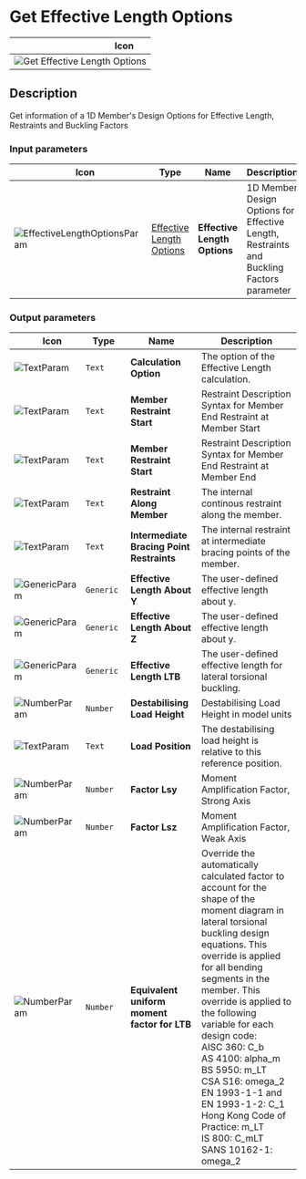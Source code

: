 # Get Effective Length Options
<!--- This file has been auto-generated, do not change it manually! Edit the generator here: https://github.com/arup-group/GSA-Grasshopper/tree/main/DocsGeneration --->

|<img width="150"/> Icon |
| ----------- |
|![Get Effective Length Options](./images/GetEffectiveLengthOptions.png) |

## Description

Get information of a 1D Member's Design Options for Effective Length, Restraints and Buckling Factors

### Input parameters

|<img width="20"/> Icon |<img width="200"/> Type |<img width="200"/> Name |<img width="1000"/> Description |
| ----------- | ----------- | ----------- | ----------- |
|![EffectiveLengthOptionsParam](./images/EffectiveLengthOptionsParam.png) |[Effective Length Options](gsagh-effective-length-options-parameter.md) |**Effective Length Options** |1D Member Design Options for Effective Length, Restraints and Buckling Factors parameter |

### Output parameters

|<img width="20"/> Icon |<img width="200"/> Type |<img width="200"/> Name |<img width="1000"/> Description |
| ----------- | ----------- | ----------- | ----------- |
|![TextParam](./images/TextParam.png) |`Text` |**Calculation Option** |The option of the Effective Length calculation. |
|![TextParam](./images/TextParam.png) |`Text` |**Member Restraint Start** |Restraint Description Syntax for Member End Restraint at Member Start |
|![TextParam](./images/TextParam.png) |`Text` |**Member Restraint Start** |Restraint Description Syntax for Member End Restraint at Member End |
|![TextParam](./images/TextParam.png) |`Text` |**Restraint Along Member** |The internal continous restraint along the member. |
|![TextParam](./images/TextParam.png) |`Text` |**Intermediate Bracing Point Restraints** |The internal restraint at intermediate bracing points of the member. |
|![GenericParam](./images/GenericParam.png) |`Generic` |**Effective Length About Y** |The user-defined effective length about y. |
|![GenericParam](./images/GenericParam.png) |`Generic` |**Effective Length About Z** |The user-defined effective length about y. |
|![GenericParam](./images/GenericParam.png) |`Generic` |**Effective Length LTB** |The user-defined effective length for lateral torsional buckling. |
|![NumberParam](./images/NumberParam.png) |`Number` |**Destabilising Load Height** |Destabilising Load Height in model units |
|![TextParam](./images/TextParam.png) |`Text` |**Load Position** |The destabilising load height is relative to this reference position. |
|![NumberParam](./images/NumberParam.png) |`Number` |**Factor Lsy** |Moment Amplification Factor, Strong Axis |
|![NumberParam](./images/NumberParam.png) |`Number` |**Factor Lsz** |Moment Amplification Factor, Weak Axis |
|![NumberParam](./images/NumberParam.png) |`Number` |**Equivalent uniform moment factor for LTB** |Override the automatically calculated factor to account for the shape of the moment diagram in lateral torsional buckling design equations. This override is applied for all bending segments in the member.  This override is applied to the following variable for each design code:<br /> AISC 360: C_b <br /> AS 4100: alpha_m <br /> BS 5950: m_LT <br /> CSA S16: omega_2 <br /> EN 1993-1-1 and EN 1993-1-2: C_1 <br /> Hong Kong Code of Practice: m_LT <br /> IS 800: C_mLT <br /> SANS 10162-1: omega_2 |


